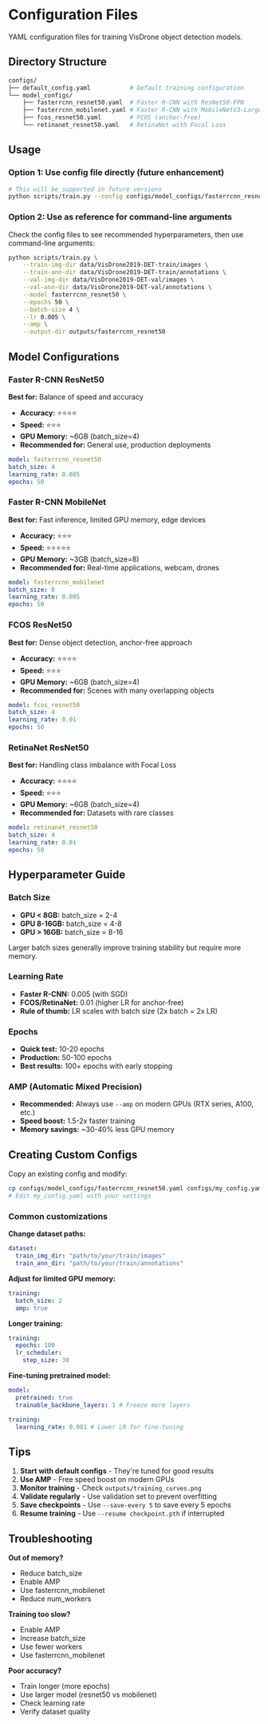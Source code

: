 # Configuration Files

YAML configuration files for training VisDrone object detection models.

## Directory Structure

```bash
configs/
├── default_config.yaml           # Default training configuration
└── model_configs/
    ├── fasterrcnn_resnet50.yaml  # Faster R-CNN with ResNet50-FPN
    ├── fasterrcnn_mobilenet.yaml # Faster R-CNN with MobileNetV3-Large-FPN
    ├── fcos_resnet50.yaml        # FCOS (anchor-free)
    └── retinanet_resnet50.yaml   # RetinaNet with Focal Loss
```

## Usage

### Option 1: Use config file directly (future enhancement)

```bash
# This will be supported in future versions
python scripts/train.py --config configs/model_configs/fasterrcnn_resnet50.yaml
```

### Option 2: Use as reference for command-line arguments

Check the config files to see recommended hyperparameters, then use command-line arguments:

```bash
python scripts/train.py \
    --train-img-dir data/VisDrone2019-DET-train/images \
    --train-ann-dir data/VisDrone2019-DET-train/annotations \
    --val-img-dir data/VisDrone2019-DET-val/images \
    --val-ann-dir data/VisDrone2019-DET-val/annotations \
    --model fasterrcnn_resnet50 \
    --epochs 50 \
    --batch-size 4 \
    --lr 0.005 \
    --amp \
    --output-dir outputs/fasterrcnn_resnet50
```

## Model Configurations

### Faster R-CNN ResNet50

**Best for:** Balance of speed and accuracy

- **Accuracy:** ⭐⭐⭐⭐
- **Speed:** ⭐⭐⭐
- **GPU Memory:** ~6GB (batch_size=4)
- **Recommended for:** General use, production deployments

```yaml
model: fasterrcnn_resnet50
batch_size: 4
learning_rate: 0.005
epochs: 50
```

### Faster R-CNN MobileNet

**Best for:** Fast inference, limited GPU memory, edge devices

- **Accuracy:** ⭐⭐⭐
- **Speed:** ⭐⭐⭐⭐⭐
- **GPU Memory:** ~3GB (batch_size=8)
- **Recommended for:** Real-time applications, webcam, drones

```yaml
model: fasterrcnn_mobilenet
batch_size: 8
learning_rate: 0.005
epochs: 50
```

### FCOS ResNet50

**Best for:** Dense object detection, anchor-free approach

- **Accuracy:** ⭐⭐⭐⭐
- **Speed:** ⭐⭐⭐
- **GPU Memory:** ~6GB (batch_size=4)
- **Recommended for:** Scenes with many overlapping objects

```yaml
model: fcos_resnet50
batch_size: 4
learning_rate: 0.01
epochs: 50
```

### RetinaNet ResNet50

**Best for:** Handling class imbalance with Focal Loss

- **Accuracy:** ⭐⭐⭐⭐
- **Speed:** ⭐⭐⭐
- **GPU Memory:** ~6GB (batch_size=4)
- **Recommended for:** Datasets with rare classes

```yaml
model: retinanet_resnet50
batch_size: 4
learning_rate: 0.01
epochs: 50
```

## Hyperparameter Guide

### Batch Size

- **GPU < 8GB:** batch_size = 2-4
- **GPU 8-16GB:** batch_size = 4-8
- **GPU > 16GB:** batch_size = 8-16

Larger batch sizes generally improve training stability but require more memory.

### Learning Rate

- **Faster R-CNN:** 0.005 (with SGD)
- **FCOS/RetinaNet:** 0.01 (higher LR for anchor-free)
- **Rule of thumb:** LR scales with batch size (2x batch = 2x LR)

### Epochs

- **Quick test:** 10-20 epochs
- **Production:** 50-100 epochs
- **Best results:** 100+ epochs with early stopping

### AMP (Automatic Mixed Precision)

- **Recommended:** Always use `--amp` on modern GPUs (RTX series, A100, etc.)
- **Speed boost:** 1.5-2x faster training
- **Memory savings:** ~30-40% less GPU memory

## Creating Custom Configs

Copy an existing config and modify:

```bash
cp configs/model_configs/fasterrcnn_resnet50.yaml configs/my_config.yaml
# Edit my_config.yaml with your settings
```

### Common customizations

**Change dataset paths:**

```yaml
dataset:
  train_img_dir: "path/to/your/train/images"
  train_ann_dir: "path/to/your/train/annotations"
```

**Adjust for limited GPU memory:**

```yaml
training:
  batch_size: 2
  amp: true
```

**Longer training:**

```yaml
training:
  epochs: 100
  lr_scheduler:
    step_size: 30
```

**Fine-tuning pretrained model:**

```yaml
model:
  pretrained: true
  trainable_backbone_layers: 1 # Freeze more layers

training:
  learning_rate: 0.001 # Lower LR for fine-tuning
```

## Tips

1. **Start with default configs** - They're tuned for good results
2. **Use AMP** - Free speed boost on modern GPUs
3. **Monitor training** - Check `outputs/training_curves.png`
4. **Validate regularly** - Use validation set to prevent overfitting
5. **Save checkpoints** - Use `--save-every 5` to save every 5 epochs
6. **Resume training** - Use `--resume checkpoint.pth` if interrupted

## Troubleshooting

**Out of memory?**

- Reduce batch_size
- Enable AMP
- Use fasterrcnn_mobilenet
- Reduce num_workers

**Training too slow?**

- Enable AMP
- Increase batch_size
- Use fewer workers
- Use fasterrcnn_mobilenet

**Poor accuracy?**

- Train longer (more epochs)
- Use larger model (resnet50 vs mobilenet)
- Check learning rate
- Verify dataset quality
